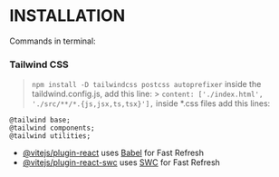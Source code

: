# INSTALLATION

Commands in terminal:
### Tailwind CSS 
> `npm install -D tailwindcss postcss autoprefixer`
inside the taildwind.config.js, add this line: > `content: ['./index.html', './src/**/*.{js,jsx,ts,tsx}'],`
inside *.css files add this lines:
```
@tailwind base;
@tailwind components;
@tailwind utilities;
```


- [@vitejs/plugin-react](https://github.com/vitejs/vite-plugin-react/blob/main/packages/plugin-react/README.md) uses [Babel](https://babeljs.io/) for Fast Refresh
- [@vitejs/plugin-react-swc](https://github.com/vitejs/vite-plugin-react-swc) uses [SWC](https://swc.rs/) for Fast Refresh
